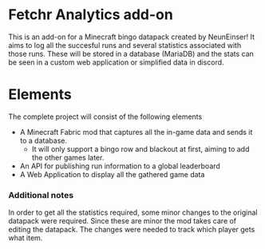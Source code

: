 # Fetchr Analytics add-on
This is an add-on for a Minecraft bingo datapack created by NeunEinser! It aims to log all the succesful runs and several statistics associated with those runs. These will be stored in a database (MariaDB) and the stats can be seen in a custom web application or simplified data in discord.

# Elements
The complete project will consist of the following elements
- A Minecraft Fabric mod that captures all the in-game data and sends it to a database.
  - It will only support a bingo row and blackout at first, aiming to add the other games later.
- An API for publishing run information to a global leaderboard
- A Web Application to display all the gathered game data

### Additional notes
In order to get all the statistics required, some minor changes to the original datapack were required. Since these are minor the mod takes care of editing the datapack. The changes were needed to track which player gets what item.